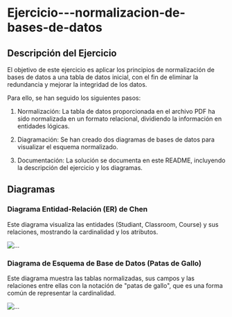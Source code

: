 # Ejercicio---normalizacion-de-bases-de-datos

## Descripción del Ejercicio
El objetivo de este ejercicio es aplicar los principios de normalización de bases de datos a una tabla de datos inicial, con el fin de eliminar la redundancia y mejorar la integridad de los datos.

Para ello, se han seguido los siguientes pasos:

1. Normalización: La tabla de datos proporcionada en el archivo PDF ha sido normalizada en un formato relacional, dividiendo la información en entidades lógicas.

2. Diagramación: Se han creado dos diagramas de bases de datos para visualizar el esquema normalizado.

3. Documentación: La solución se documenta en este README, incluyendo la descripción del ejercicio y los diagramas.

## Diagramas
### Diagrama Entidad-Relación (ER) de Chen
Este diagrama visualiza las entidades (Studiant, Classroom, Course) y sus relaciones, mostrando la cardinalidad y los atributos.

![...]()

### Diagrama de Esquema de Base de Datos (Patas de Gallo)
Este diagrama muestra las tablas normalizadas, sus campos y las relaciones entre ellas con la notación de "patas de gallo", que es una forma común de representar la cardinalidad.

![...]()
